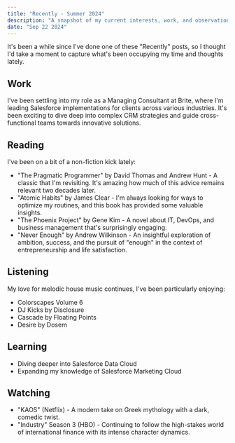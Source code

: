 ```yaml
---
title: "Recently - Summer 2024"
description: "A snapshot of my current interests, work, and observations"
date: "Sep 22 2024"
---
```


It's been a while since I've done one of these "Recently" posts, so I thought I'd take a moment to capture what's been occupying my time and thoughts lately.

## Work

I've been settling into my role as a Managing Consultant at Brite, where I'm leading Salesforce implementations for clients across various industries. It's been exciting to dive deep into complex CRM strategies and guide cross-functional teams towards innovative solutions.

## Reading

I've been on a bit of a non-fiction kick lately:

- "The Pragmatic Programmer" by David Thomas and Andrew Hunt - A classic that I'm revisiting. It's amazing how much of this advice remains relevant two decades later.
- "Atomic Habits" by James Clear - I'm always looking for ways to optimize my routines, and this book has provided some valuable insights.
- "The Phoenix Project" by Gene Kim - A novel about IT, DevOps, and business management that's surprisingly engaging.
- "Never Enough" by Andrew Wilkinson - An insightful exploration of ambition, success, and the pursuit of "enough" in the context of entrepreneurship and life satisfaction.

## Listening

My love for melodic house music continues, I've been particularly enjoying:

- Colorscapes Volume 6
- DJ Kicks by Disclosure
- Cascade by Floating Points
- Desire by Dosem

## Learning

- Diving deeper into Salesforce Data Cloud 
- Expanding my knowledge of Salesforce Marketing Cloud


## Watching

- "KAOS" (Netflix) - A modern take on Greek mythology with a dark, comedic twist.
- "Industry" Season 3 (HBO) - Continuing to follow the high-stakes world of international finance with its intense character dynamics.

